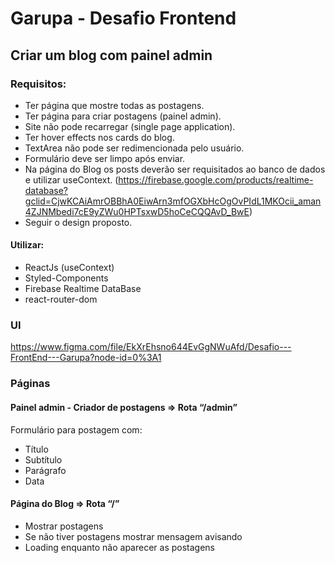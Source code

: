 # Garupa - Desafio Frontend

## Criar um blog com painel admin

### Requisitos:
- Ter página que mostre todas as postagens.
- Ter página para criar postagens (painel admin).
- Site não pode recarregar (single page application).
- Ter hover effects nos cards do blog.
- TextArea não pode ser redimencionada
pelo usuário.
- Formulário deve ser limpo após enviar.
- Na página do Blog os posts deverão ser requisitados ao banco de dados
e utilizar useContext. (https://firebase.google.com/products/realtime-database?gclid=CjwKCAiAmrOBBhA0EiwArn3mfOGXbHcOgOvPIdL1MKOcii_aman4ZJNMbedi7cE9yZWu0HPTsxwD5hoCeCQQAvD_BwE)
- Seguir o design proposto.
#### Utilizar:
- ReactJs (useContext)
- Styled-Components
- Firebase Realtime DataBase
- react-router-dom

### UI
https://www.figma.com/file/EkXrEhsno644EvGgNWuAfd/Desafio---FrontEnd---Garupa?node-id=0%3A1

### Páginas

#### Painel admin - Criador de postagens => Rota “/admin”
Formulário para postagem com:
- Título
- Subtítulo
- Parágrafo 
- Data

#### Página do Blog => Rota “/”
- Mostrar postagens
- Se não tiver postagens mostrar mensagem avisando
- Loading enquanto não aparecer as postagens

